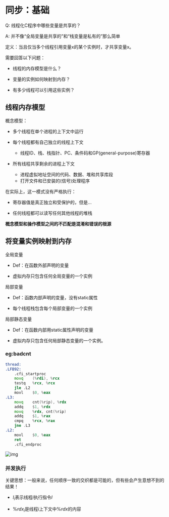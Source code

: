 # 同步：基础

Q: 线程化C程序中哪些变量是共享的？

A: 并不像“全局变量是共享的”和“栈变量是私有的”那么简单



定义：当且仅当多个线程引用变量x的某个实例时，才共享变量x。



需要回答以下问题：

+ 线程的内存模型是什么？

+ 变量的实例如何映射到内存？

+ 有多少线程可以引用这些实例？

## 线程内存模型

概念模型：

+ 多个线程在单个进程的上下文中运行

+ 每个线程都有自己独立的线程上下文
  + 线程ID、栈、栈指针、PC、条件码和GP(general-purpose)寄存器

+ 所有线程共享剩余的进程上下文
  + 进程虚拟地址空间的代码、数据、堆和共享库段
  + 打开文件和已安装的(信号)处理程序

在实际上，这一模式没有严格执行：

+ 寄存器值是真正独立和受保护的，但是…

+ 任何线程都可以读写任何其他线程的堆栈



**概念模型和操作模型之间的不匹配是混淆和错误的根源**



## 将变量实例映射到内存

全局变量

+ Def：在函数外部声明的变量

+ 虚拟内存只包含任何全局变量的一个实例



局部变量

+ Def：函数内部声明的变量，没有static属性

+ 每个线程栈包含每个局部变量的一个实例



局部静态变量

+ Def：在函数内部用static属性声明的变量

+ 虚拟内存只包含任何局部静态变量的一个实例。

### eg:badcnt

```asm
thread:
.LFB92:
	.cfi_startproc
	movq	(%rdi), %rcx
	testq	%rcx, %rcx
	jle	.L2
	movl	$0, %eax
.L3:
	movq	cnt(%rip), %rdx
	addq	$1, %rdx
	movq	%rdx, cnt(%rip)
	addq	$1, %rax
	cmpq	%rcx, %rax
	jne	.L3
.L2:
	movl	$0, %eax
	ret
	.cfi_endproc
```

![img](https://github.com/Qasak/csapp-notes-and-labs/blob/master/proxylab/badcnt-thread%E4%B8%AD%E7%9A%84%E5%BE%AA%E7%8E%AF.png)

### 并发执行

关键思想：一般来说，任何顺序一致的交织都是可能的，但有些会产生意想不到的结果！

+ $I_i$表示线程$i$执行指令$I$

+ $\%rdx_i$是线程$i$上下文中$\%rdx$的内容

